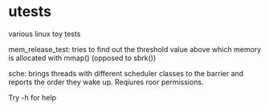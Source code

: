 # utests
various linux toy tests

mem_release_test: tries to find out the threshold value above which memory 
is allocated with mmap() (opposed to sbrk())

sche: brings threads with different scheduler classes to the barrier and 
reports the order they wake up. Reqiures roor permissions.

Try <prog> -h for help 

